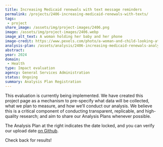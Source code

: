 ```yaml
---
title: Increasing Medicaid renewals with text message reminders
permalink: /projects/2406-increasing-medicaid-renewals-with-texts/
tags: 
 - project
share_image: /assets/img/project-images/2406.png
image: /assets/img/project-images/2406.webp 
image_alt_text: A woman holding her baby and her phone
image-credit: https://www.pexels.com/photo/a-woman-and-child-looking-at-a-cell-phone-27177479/
analysis-plan: /assets/analysis/2406-increasing-medicaid-renewals-analysis-plan.pdf
abstract: 
year: 2024
domain:
 - Health
type: Impact evaluation
agency: General Services Administration
status: Ongoing
summary: Analysis Plan Registration
---
```

This evaluation is currently being implemented. We have created this project page as a mechanism to pre-specify what data will be collected, what we plan to measure, and how we’ll conduct our analysis. We believe this is a critical component of conducting transparent, replicable, and high-quality research; and aim to share our Analysis Plans whenever possible.

The Analysis Plan at the right indicates the date locked, and you can verify our upload date <a class="usa-link usa-link--external" href="https://github.com/gsa-oes/office-of-evaluation-sciences/commits/master/assets/analysis/2406-increasing-medicaid-renewals-analysis-plan.pdf">on Github</a>.

Check back for results!
